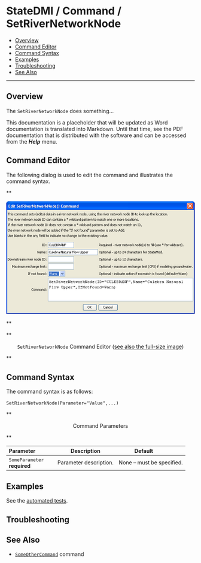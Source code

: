 # StateDMI / Command / SetRiverNetworkNode #

* [Overview](#overview)
* [Command Editor](#command-editor)
* [Command Syntax](#command-syntax)
* [Examples](#examples)
* [Troubleshooting](#troubleshooting)
* [See Also](#see-also)

-------------------------

## Overview ##

The `SetRiverNetworkNode` does something...

This documentation is a placeholder that will be updated as Word documentation is translated into Markdown.
Until that time, see the PDF documentation that is distributed with the software and can be accessed
from the ***Help*** menu.

## Command Editor ##

The following dialog is used to edit the command and illustrates the command syntax.

**<p style="text-align: center;">
![SetRiverNetworkNode](SetRiverNetworkNode.png)
</p>**

**<p style="text-align: center;">
`SetRiverNetworkNode` Command Editor (<a href="../SetRiverNetworkNode.png">see also the full-size image</a>)
</p>**

## Command Syntax ##

The command syntax is as follows:

```text
SetRiverNetworkNode(Parameter="Value",...)
```
**<p style="text-align: center;">
Command Parameters
</p>**

| **Parameter**&nbsp;&nbsp;&nbsp;&nbsp;&nbsp;&nbsp;&nbsp;&nbsp;&nbsp;&nbsp;&nbsp;&nbsp; | **Description** | **Default**&nbsp;&nbsp;&nbsp;&nbsp;&nbsp;&nbsp;&nbsp;&nbsp;&nbsp;&nbsp; |
| --------------|-----------------|----------------- |
|`SomeParameter`<br>**required**|Parameter description.|None – must be specified.|

## Examples ##

See the [automated tests](https://github.com/OpenCDSS/cdss-app-statedmi-test/tree/master/test/regression/commands/SetRiverNetworkNode).

## Troubleshooting ##

## See Also ##

* [`SomeOtherCommand`](../SomeOtherCommand/SomeOtherCommand) command
